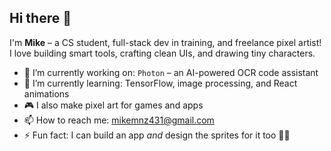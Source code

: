 ## Hi there 👋

I'm **Mike** – a CS student, full-stack dev in training, and freelance pixel artist!  
I love building smart tools, crafting clean UIs, and drawing tiny characters.  

- 🔭 I’m currently working on: `Photon` – an AI-powered OCR code assistant  
- 🌱 I’m currently learning: TensorFlow, image processing, and React animations  
- 🎮 I also make pixel art for games and apps  
- 📫 How to reach me: mikemnz431@gmail.com  
- ⚡ Fun fact: I can build an app *and* design the sprites for it too 🧠🎨
